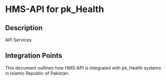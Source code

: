 # HMS-API for pk_Health

## Description

API Services

## Integration Points

This document outlines how HMS-API is integrated with pk_Health systems in Islamic Republic of Pakistan.
